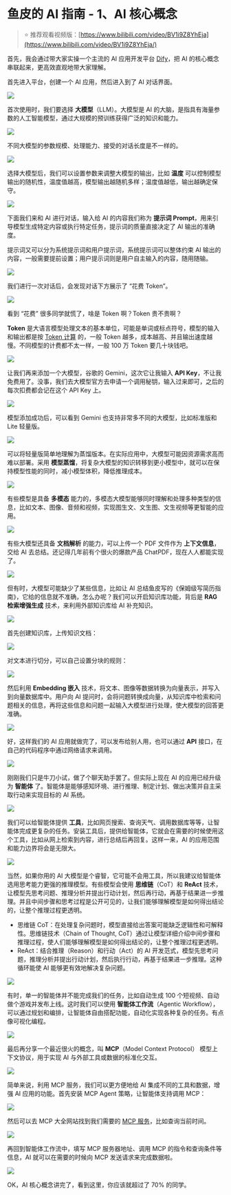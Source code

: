 # 鱼皮的 AI 指南 - 1、AI 核心概念

> ⭐️ 推荐观看视频版：[https://www.bilibili.com/video/BV1i9Z8YhEja](https://www.bilibili.com/video/BV1i9Z8YhEja/)


首先，我会通过带大家实操一个主流的 AI 应用开发平台 [Dify](https://dify.ai/)，把 AI 的核心概念串联起来，更高效直观地带大家理解。

首先进入平台，创建一个 AI 应用，然后进入到了 AI 对话界面。

![](https://pic.yupi.icu/1/1743560753186-1e9452e6-0d38-4070-b369-c674bc418c91.png)

首次使用时，我们要选择 **大模型**（LLM）。大模型是 AI 的大脑，是指具有海量参数的人工智能模型，通过大规模的预训练获得广泛的知识和能力。

![](https://pic.yupi.icu/1/1743560803824-ab33d9d9-e994-45e5-8190-fc104e679747.png)

不同大模型的参数规模、处理能力、接受的对话长度是不一样的。

![](https://pic.yupi.icu/1/1743560841202-c37cde5b-0b25-4ebb-adff-3ab66af35d75.png)

选择大模型后，我们可以设置参数来调整大模型的输出，比如 **温度** 可以控制模型输出的随机性，温度值越高，模型输出越随机多样；温度值越低，输出越确定保守。

![](https://pic.yupi.icu/1/1743560855583-7efaebb7-3552-4a5b-9787-adbb9acaddc6.png)

下面我们来和 AI 进行对话，输入给 AI 的内容我们称为 **提示词 Prompt**，用来引导模型生成特定内容或执行特定任务，提示词的质量直接决定了 AI 输出的准确度。

提示词又可以分为系统提示词和用户提示词，系统提示词可以整体约束 AI 输出的内容，一般需要提前设置；用户提示词则是用户自主输入的内容，随用随输。

![](https://pic.yupi.icu/1/1743560920031-d86572e4-b09e-46b4-8aa8-c734a96bec44.png)

我们进行一次对话后，会发现对话下方展示了 “花费 Token”。

![](https://pic.yupi.icu/1/1743561058442-beebd2ac-94a0-4f00-8e56-f819822247e1.png)

看到 “花费” 很多同学就慌了，啥是 Token 啊？Token 贵不贵啊？

**Token** 是大语言模型处理文本的基本单位，可能是单词或标点符号，模型的输入和输出都是按 [Token 计算](https://tiktoken.aigc2d.com/) 的，一般 Token 越多，成本越高、并且输出速度越慢。不同模型的计费都不太一样，一般 100 万 Token 要几十块钱吧。

![](https://pic.yupi.icu/1/1743561097206-472514a9-3d13-4408-b222-2207b00f611a.png)

让我们再来添加一个大模型，谷歌的 Gemini，这次它让我输入 **API Key**，不让我免费用了。没事，我们去大模型官方去申请一个调用秘钥，输入过来即可，之后的每次扣费都会记在这个 API Key 上。

![](https://pic.yupi.icu/1/1743561147038-33ce3662-02df-40f1-b174-9c9076861bf6.png)

模型添加成功后，可以看到 Gemini 也支持非常多不同的大模型，比如标准版和 Lite 轻量版。

![](https://pic.yupi.icu/1/1743561208978-e661368f-044f-423a-9bbd-5925295040df.png)

可以将轻量版简单地理解为蒸馏版本。在实际应用中，大模型可能因资源需求高而难以部署。采用 **模型蒸馏**，将复杂大模型的知识转移到更小模型中，就可以在保持模型性能的同时，减小模型体积，降低推理成本。

![](https://pic.yupi.icu/1/1743561253715-f28757b3-209c-4fe9-b602-32273c1ae8d5.png)

有些模型是具备 **多模态** 能力的，多模态大模型能够同时理解和处理多种类型的信息，比如文本、图像、音频和视频，实现图生文、文生图、文生视频等更智能的应用。

![](https://pic.yupi.icu/1/1743561411703-df0a7367-69b5-48ea-bb23-21fe8d76c8d2.png)

有些大模型还具备 **文档解析** 的能力，可以上传一个 PDF 文件作为 **上下文信息**，交给 AI 去总结。还记得几年前有个很火的爆款产品 ChatPDF，现在人人都能实现了。

![](https://pic.yupi.icu/1/1743561623719-2f694756-c117-499a-9430-3ee275a8a206.png)

但有时，大模型可能缺少了某些信息，比如让 AI 总结鱼皮写的《保姆级写简历指南》，它给的信息就不准确，怎么办呢？我们可以开启知识库功能，背后是 **RAG 检索增强生成** 技术，来利用外部知识库给 AI 补充知识。

![](https://pic.yupi.icu/1/1743561648847-337df359-2e2a-4e05-bec6-fdff52b3be1d.png)

首先创建知识库，上传知识文档：

![](https://pic.yupi.icu/1/1743561783744-1ddce7bb-802e-4feb-9e8f-7e0a83b4ad98.png)

对文本进行切分，可以自己设置分块的规则：

![](https://pic.yupi.icu/1/1743561816205-22494e52-c011-49fe-8537-3b7f0f441a51.png)

然后利用 **Embedding 嵌入** 技术，将文本、图像等数据转换为向量表示，并写入到向量数据库中。用户向 AI 提问时，会将问题转换成向量，从知识库中检索和问题相关的信息，再将这些信息和问题一起输入大模型进行处理，使大模型的回答更准确。

![](https://pic.yupi.icu/1/1743561872916-7971c368-14bd-49c2-9bd9-604973f469e3.png)

好，这样我们的 AI 应用就做完了，可以发布给别人用，也可以通过 **API** 接口，在自己的代码程序中通过网络请求来调用。

![](https://pic.yupi.icu/1/1743561915955-ad27735a-c927-4207-b769-03fda32081b6.png)

刚刚我们只是牛刀小试，做了个聊天助手罢了。但实际上现在 AI 的应用已经升级为 **智能体** 了。智能体是能够感知环境、进行推理、制定计划、做出决策并自主采取行动来实现目标的 AI 系统。

![](https://pic.yupi.icu/1/1743561972671-9c7ad13e-a467-4a08-ba14-711d4640939c.png)

我们可以给智能体提供 **工具**，比如网页搜索、查询天气、调用数据库等等，让智能体完成更复杂的任务。安装工具后，提供给智能体，它就会在需要的时候使用这个工具，比如从网上检索到内容，进行总结后再回复。这样一来，AI 的应用范围和能力边界将会是无限大。

![](https://pic.yupi.icu/1/1743562005435-e5ece3f2-5f4b-4729-b490-a1e51f1f006e.png)

当然，如果你用的 AI 大模型是个睿智，它可能不会用工具，所以我建议给智能体选用思考能力更强的推理模型。有些模型会使用 **思维链**（CoT）和 **ReAct** 技术，让模型先思考问题、推理分析并提出行动计划，然后再行动，再基于结果进一步推理。并且中间步骤和思考过程是公开可见的，让我们能够理解模型是如何得出结论的，让整个推理过程更透明。

- 思维链 CoT：在处理复杂问题时，模型直接给出答案可能缺乏逻辑性和可解释性。思维链技术（Chain of Thought, CoT）通过让模型详细介绍中间步骤和推理过程，使人们能够理解模型是如何得出结论的，让整个推理过程更透明。
- ReAct：结合推理（Reason）和行动（Act）的 AI 开发范式，模型先思考问题，推理分析并提出行动计划，然后执行行动，再基于结果进一步推理。这种循环能使 AI 能够更有效地解决复杂问题。



![](https://pic.yupi.icu/1/1743562152661-80fabf5f-07a4-4463-a980-67da980f0ede.png)

有时，单一的智能体并不能完成我们的任务，比如自动生成 100 个短视频、自动做个游戏并发布上线。这时我们可以使用 **智能体工作流**（Agentic Workflow），可以通过规划和编排，让智能体自由搭配功能，自动化实现各种复杂的任务。有点像可视化编程。

![](https://pic.yupi.icu/1/1743562195750-57a3b344-4282-4279-bd71-510f60fc17c6.png)

最后再分享一个最近很火的概念，叫 **MCP**（Model Context Protocol） 模型上下文协议，用于实现 AI 与外部工具或数据的标准化交互。

![](https://pic.yupi.icu/1/1743562215479-a19f8b1c-0190-41b4-8a2f-f508b24e74a7.png)

简单来说，利用 MCP 服务，我们可以更方便地给 AI 集成不同的工具和数据，增强 AI 应用的功能。首先安装 MCP Agent 策略，让智能体支持调用 MCP：

![](https://pic.yupi.icu/1/1743562275496-34bcb486-235d-4d97-bc5a-cdf00f59cff7.png)

然后可以去 MCP 大全网站找到我们需要的 [MCP 服务](https://mcp.so/server/time)，比如查询当前时间。

![](https://pic.yupi.icu/1/1743562325916-dbef66dc-d0d1-4a60-9bed-68691c462677.png)

再回到智能体工作流中，填写 MCP 服务器地址、调用 MCP 的指令和查询条件等信息，AI 就可以在需要的时候向 MCP 发送请求来完成数据啦。

![](https://pic.yupi.icu/1/1743562400230-79c99317-98f1-4579-8884-a5bf53623683.png)

OK，AI 核心概念讲完了，看到这里，你应该就超过了 70% 的同学。

